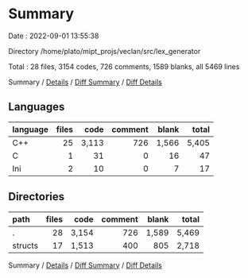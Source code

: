 # Summary

Date : 2022-09-01 13:55:38

Directory /home/plato/mipt_projs/veclan/src/lex_generator

Total : 28 files,  3154 codes, 726 comments, 1589 blanks, all 5469 lines

Summary / [Details](details.md) / [Diff Summary](diff.md) / [Diff Details](diff-details.md)

## Languages
| language | files | code | comment | blank | total |
| :--- | ---: | ---: | ---: | ---: | ---: |
| C++ | 25 | 3,113 | 726 | 1,566 | 5,405 |
| C | 1 | 31 | 0 | 16 | 47 |
| Ini | 2 | 10 | 0 | 7 | 17 |

## Directories
| path | files | code | comment | blank | total |
| :--- | ---: | ---: | ---: | ---: | ---: |
| . | 28 | 3,154 | 726 | 1,589 | 5,469 |
| structs | 17 | 1,513 | 400 | 805 | 2,718 |

Summary / [Details](details.md) / [Diff Summary](diff.md) / [Diff Details](diff-details.md)